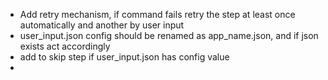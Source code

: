 - Add retry mechanism, if command fails retry the step at least once automatically and another by user input
- user_input.json config should be renamed as app_name.json, and if json exists act accordingly
- add to skip step if user_input.json has config value
- 